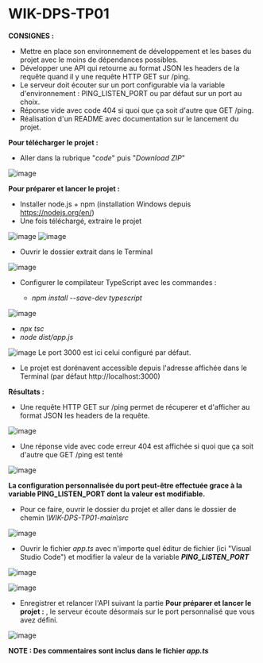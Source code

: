 # WIK-DPS-TP01


**CONSIGNES :**

- Mettre en place son environnement de développement et les bases du projet avec le moins de dépendances possibles.
- Développer une API qui retourne au format JSON les headers de la requête quand il y une requête HTTP GET sur /ping.
- Le serveur doit écouter sur un port configurable via la variable d'environnement : PING_LISTEN_PORT ou par défaut sur un port au choix.
- Réponse vide avec code 404 si quoi que ça soit d'autre que GET /ping.
- Réalisation d'un README avec documentation sur le lancement du projet.

**Pour télécharger le projet :**
- Aller dans la rubrique "*code*" puis "*Download ZIP*"

![image](https://user-images.githubusercontent.com/63664894/202861559-eb435014-3a09-44e4-a7b2-658488756f2b.png)

**Pour préparer et lancer le projet :**

- Installer node.js + npm (installation Windows depuis https://nodejs.org/en/)
- Une fois téléchargé, extraire le projet 

![image](https://user-images.githubusercontent.com/63664894/202861915-9d61c3c9-d04e-4609-8cea-536d93606013.png)
![image](https://user-images.githubusercontent.com/63664894/202861960-73fc61a1-37e8-4828-a594-351f7b8829e1.png)

- Ouvrir le dossier extrait dans le Terminal 

![image](https://user-images.githubusercontent.com/63664894/202862913-6c356fc9-bf23-444e-989e-190fa309c136.png)

- Configurer le compilateur TypeScript avec les commandes :

  - *npm install --save-dev typescript*

![image](https://user-images.githubusercontent.com/63664894/202863027-67d7e8ce-3377-4157-b7ae-004803686be0.png)

  - *npx tsc*
  - *node dist/app.js*
 
 ![image](https://user-images.githubusercontent.com/63664894/202864389-72059774-4edd-43d8-99ad-7bd929c04ca2.png)
Le port 3000 est ici celui configuré par défaut.

  - Le projet est dorénavent accessible depuis l'adresse affichée dans le Terminal (par défaut http://localhost:3000)



**Résultats :**

- Une requête HTTP GET sur /ping permet de récuperer et d'afficher au format JSON les headers de la requête.

![image](https://user-images.githubusercontent.com/63664894/202863474-6ddfb27d-a46c-460f-a7aa-163cf6a4ba9c.png)

- Une réponse vide avec code erreur 404 est affichée si quoi que ça soit d'autre que GET /ping est tenté

![image](https://user-images.githubusercontent.com/63664894/202863556-dea0106e-50b8-487c-a002-9b1ed01a1ac5.png)

**La configuration personnalisée du port peut-être effectuée grace à la variable PING_LISTEN_PORT dont la valeur est modifiable.**
 
  - Pour ce faire, ouvrir le dossier du projet et aller dans le dossier de chemin *\WIK-DPS-TP01-main\src*
 
 ![image](https://user-images.githubusercontent.com/63664894/202863748-ec10ef63-916b-4879-a36a-3aa5b36314b7.png)

  - Ouvrir le fichier *app.ts* avec n'importe quel éditur de fichier (ici "Visual Studio Code") et modifier la valeur de la variable ***PING_LISTEN_PORT***

 ![image](https://user-images.githubusercontent.com/63664894/202863909-458bc2af-daf6-4a82-a2ba-f8c2320f6172.png)

 ![image](https://user-images.githubusercontent.com/63664894/202863919-b04d0457-9db5-4c3d-8d88-1d0427a0153c.png)

  - Enregistrer et relancer l'API suivant la partie **Pour préparer et lancer le projet :** , le serveur écoute désormais sur le port personnalisé que vous avez défini.
 
 ![image](https://user-images.githubusercontent.com/63664894/202864087-ea682ab0-2707-48e8-aa05-260ef7df221a.png)

**NOTE : Des commentaires sont inclus dans le fichier *app.ts***

